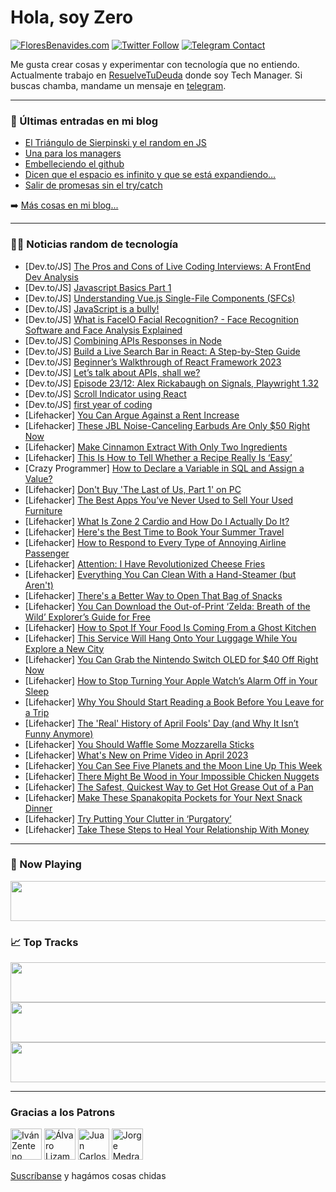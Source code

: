 # Hola, soy Zero

[![FloresBenavides.com](https://img.shields.io/website?down_message=oops&label=MiBlog&style=for-the-badge&up_message=online&url=https%3A%2F%2Ffloresbenavides.com)](https://floresbenavides.com) [![Twitter Follow](https://img.shields.io/twitter/follow/ZeroDragon?color=%231DA1F2&label=Follow&logo=twitter&logoColor=ffffff&style=for-the-badge)](https://twitter.com/zerodragon) [![Telegram Contact](https://img.shields.io/badge/escr%C3%ADbeme-ZeroDragon-%2326A5E4?style=for-the-badge&logo=telegram)](https://t.me/zerodragon)

Me gusta crear cosas y experimentar con tecnología que no entiendo.
Actualmente trabajo en [ResuelveTuDeuda](http://github.com/resuelve) donde soy Tech Manager.
Si buscas chamba, mandame un mensaje en [telegram](https://t.me/zerodragon).

---

### 📕 Últimas entradas en mi blog
<!-- BLOG-POST-LIST:START -->
- [El Triángulo de Sierpinski y el random en JS](https://floresbenavides.com/el-triangulo-de-sierpinski-y-el-random-en-js/)
- [Una para los managers](https://floresbenavides.com/una-para-los-managers/)
- [Embelleciendo el github](https://floresbenavides.com/embelleciendo-el-github/)
- [Dicen que el espacio es infinito y que se está expandiendo…](https://floresbenavides.com/dicen-que-el-espacio-es-infinito-y-que-se-esta-expandiendo/)
- [Salir de promesas sin el try/catch](https://floresbenavides.com/salir-de-promesas-sin-el-try-catch/)
<!-- BLOG-POST-LIST:END -->

➡️ [Más cosas en mi blog...](https://floresbenavides.com)

---

### 👨‍💻 Noticias random de tecnología
<!-- TECH-POSTS:START -->
- [Dev.to/JS] [The Pros and Cons of Live Coding Interviews: A FrontEnd Dev Analysis](https://dev.to/c0mmand3rj/the-pros-and-cons-of-live-coding-interviews-a-frontend-dev-analysis-31fl)
- [Dev.to/JS] [Javascript Basics Part 1](https://dev.to/spiritdivine/javascript-basics-part-1-28h7)
- [Dev.to/JS] [Understanding Vue.js Single-File Components &lpar;SFCs&rpar;](https://dev.to/xinnks/understanding-vuejs-single-file-components-sfcs-fa6)
- [Dev.to/JS] [JavaScript is a bully!](https://dev.to/sluvish1/javascript-is-a-bully-26k0)
- [Dev.to/JS] [What is FaceIO Facial Recognition? - Face Recognition Software and Face Analysis Explained](https://dev.to/ahmedqureshi54/what-is-faceio-facial-recognition-face-recognition-software-and-face-analysis-explained-3e7m)
- [Dev.to/JS] [Combining APIs Responses in Node](https://dev.to/lutefd/combining-two-api-responses-in-node-4n47)
- [Dev.to/JS] [Build a Live Search Bar in React: A Step-by-Step Guide](https://dev.to/ma7moud3bas/build-a-live-search-bar-in-react-a-step-by-step-guide-2ibh)
- [Dev.to/JS] [Beginner’s Walkthrough of React Framework 2023](https://dev.to/i_shahmeer/beginners-walkthrough-of-react-framework-2023-553a)
- [Dev.to/JS] [Let’s talk about APIs, shall we?](https://dev.to/svenherr/lets-talk-about-apis-shall-we-2bc4)
- [Dev.to/JS] [Episode 23/12: Alex Rickabaugh on Signals, Playwright 1.32](https://dev.to/ng_news/episode-2312-2623)
- [Dev.to/JS] [Scroll Indicator using React](https://dev.to/sarahcssiqueira/scroll-indicator-using-react-22pk)
- [Dev.to/JS] [first year of coding](https://dev.to/hanoon02/first-year-of-coding-200o)
- [Lifehacker] [You Can Argue Against a Rent Increase](https://lifehacker.com/you-can-argue-against-a-rent-increase-1850278581)
- [Lifehacker] [These JBL Noise-Canceling Earbuds Are Only $50 Right Now](https://lifehacker.com/these-jbl-noise-canceling-earbuds-are-only-50-right-no-1850278993)
- [Lifehacker] [Make Cinnamon Extract With Only Two Ingredients](https://lifehacker.com/make-cinnamon-extract-with-only-two-ingredients-1850278864)
- [Lifehacker] [This Is How to Tell Whether a Recipe Really Is ‘Easy’](https://lifehacker.com/this-is-how-to-tell-whether-a-recipe-really-is-easy-1850277957)
- [Crazy Programmer] [How to Declare a Variable in SQL and Assign a Value?](https://www.thecrazyprogrammer.com/2023/03/how-to-declare-a-variable-in-sql.html)
- [Lifehacker] [Don&#39;t Buy &#39;The Last of Us, Part 1&#39; on PC](https://lifehacker.com/dont-buy-the-last-of-us-part-1-on-pc-1850278163)
- [Lifehacker] [The Best Apps You’ve Never Used to Sell Your Used Furniture](https://lifehacker.com/the-best-apps-you-ve-never-used-to-sell-your-used-furni-1850278382)
- [Lifehacker] [What Is Zone 2 Cardio and How Do I Actually Do It?](https://lifehacker.com/what-is-zone-2-cardio-and-how-do-i-actually-do-it-1850275966)
- [Lifehacker] [Here&#39;s the Best Time to Book Your Summer Travel](https://lifehacker.com/heres-the-best-time-to-book-your-summer-travel-1850273155)
- [Lifehacker] [How to Respond to Every Type of Annoying Airline Passenger](https://lifehacker.com/how-to-respond-to-every-type-of-annoying-airline-passen-1850277050)
- [Lifehacker] [Attention: I Have Revolutionized Cheese Fries](https://lifehacker.com/attention-i-have-revolutionized-cheese-fries-1850276074)
- [Lifehacker] [Everything You Can Clean With a Hand-Steamer &lpar;but Aren&#39;t&rpar;](https://lifehacker.com/everything-you-can-clean-with-a-hand-steamer-but-arent-1850275364)
- [Lifehacker] [There&#39;s a Better Way to Open That Bag of Snacks](https://lifehacker.com/theres-a-better-way-to-open-that-bag-of-snacks-1850274532)
- [Lifehacker] [You Can Download the Out-of-Print ‘Zelda: Breath of the Wild’ Explorer’s Guide for Free](https://lifehacker.com/you-can-download-the-out-of-print-zelda-breath-of-the-1850274795)
- [Lifehacker] [How to Spot If Your Food Is Coming From a Ghost Kitchen](https://lifehacker.com/is-your-food-delivery-coming-from-a-ghost-kitchen-1848907749)
- [Lifehacker] [This Service Will Hang Onto Your Luggage While You Explore a New City](https://lifehacker.com/this-service-will-hang-onto-your-luggage-while-you-expl-1850274154)
- [Lifehacker] [You Can Grab the Nintendo Switch OLED for $40 Off Right Now](https://lifehacker.com/you-can-grab-the-nintendo-switch-oled-for-40-off-right-1850273753)
- [Lifehacker] [How to Stop Turning Your Apple Watch’s Alarm Off in Your Sleep](https://lifehacker.com/how-to-stop-turning-your-apple-watch-s-alarm-off-in-you-1850273443)
- [Lifehacker] [Why You Should Start Reading a Book Before You Leave for a Trip](https://lifehacker.com/why-you-should-start-reading-a-book-before-you-leave-fo-1850273384)
- [Lifehacker] [The &#39;Real&#39; History of April Fools&#39; Day &lpar;and Why It Isn’t Funny Anymore&rpar;](https://lifehacker.com/the-real-history-of-april-fool-s-day-and-why-it-isn-t-1850271968)
- [Lifehacker] [You Should Waffle Some Mozzarella Sticks](https://lifehacker.com/you-should-waffle-some-mozzarella-sticks-1850270871)
- [Lifehacker] [What&#39;s New on Prime Video in April 2023](https://lifehacker.com/whats-new-on-prime-video-in-april-2023-1850270516)
- [Lifehacker] [You Can See Five Planets and the Moon Line Up This Week](https://lifehacker.com/you-can-see-five-planets-and-the-moon-line-up-this-week-1850270173)
- [Lifehacker] [There Might Be Wood in Your Impossible Chicken Nuggets](https://lifehacker.com/there-might-be-wood-in-your-impossible-chicken-nuggets-1850269855)
- [Lifehacker] [The Safest, Quickest Way to Get Hot Grease Out of a Pan](https://lifehacker.com/the-safest-quickest-way-to-get-hot-grease-out-of-a-pan-1850269466)
- [Lifehacker] [Make These Spanakopita Pockets for Your Next Snack Dinner](https://lifehacker.com/make-these-spanakopita-pockets-for-your-next-snack-dinn-1850269433)
- [Lifehacker] [Try Putting Your Clutter in ‘Purgatory’](https://lifehacker.com/try-putting-your-clutter-in-purgatory-1850268872)
- [Lifehacker] [Take These Steps to Heal Your Relationship With Money](https://lifehacker.com/take-these-steps-to-heal-your-relationship-with-money-1850269034)<!-- TECH-POSTS:END -->

---

### 🎵 Now Playing
<a href="https://spotify-now-playing-dun.vercel.app/now-playing?open"><img src="https://spotify-now-playing-dun.vercel.app/now-playing" width="540" height="64"></a>

### 📈 Top Tracks
<a href="https://spotify-now-playing-dun.vercel.app/top-tracks?i=1&open"><img src="https://spotify-now-playing-dun.vercel.app/top-tracks?i=1" width="540" height="64"></a>
<a href="https://spotify-now-playing-dun.vercel.app/top-tracks?i=2&open"><img src="https://spotify-now-playing-dun.vercel.app/top-tracks?i=2" width="540" height="64"></a>
<a href="https://spotify-now-playing-dun.vercel.app/top-tracks?i=3&open"><img src="https://spotify-now-playing-dun.vercel.app/top-tracks?i=3" width="540" height="64"></a>

---

### Gracias a los Patrons
[<img src="https://avatars.githubusercontent.com/u/243380?v=4" alt="Iván Zenteno" width="50px">](https://github.com/k001) [<img src="https://avatars.githubusercontent.com/u/19955639?v=4" alt="Álvaro Lizama" width="50px">](https://github.com/alvarolizama) [<img src="https://avatars.githubusercontent.com/u/2718753?v=4" alt="Juan Carlos Ruiz" width="50px">](https://github.com/JuanCrg90) [<img src="https://avatars.githubusercontent.com/u/37025?v=4" alt="Jorge Medrano" width="50px">](https://github.com/h1pp1e) 

[Suscríbanse](https://www.patreon.com/zerodragon) y hagámos cosas chidas
